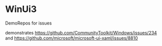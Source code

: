 # WinUi3
DemoRepos for issues

demonstrates https://github.com/CommunityToolkit/Windows/issues/234 and
 https://github.com/microsoft/microsoft-ui-xaml/issues/8810
